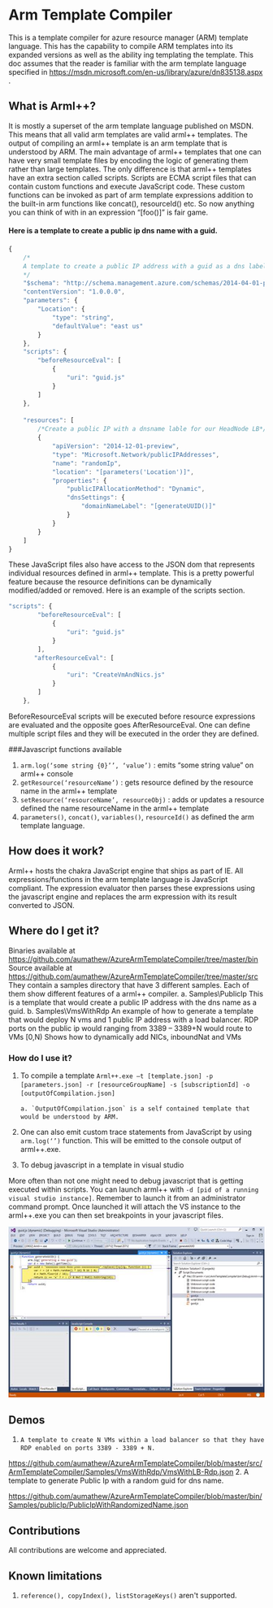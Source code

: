 # Arm Template Compiler

This is a template compiler for azure resource manager (ARM) template language. This has the capability to compile ARM templates into its expanded versions as well as the ability ing templating the template. This doc assumes that the reader is familiar with the arm template language specified in https://msdn.microsoft.com/en-us/library/azure/dn835138.aspx  . 

## What is Arml++?

It is mostly a superset of the arm template language published on MSDN. This means that all valid arm templates are valid arml++ templates. The output of compiling an arml++ template is an arm template that is understood by ARM. The main advantage of arml++ templates that one can have very small template files by encoding the logic of generating them rather than large templates. The only difference is that arml++ templates have an extra section called scripts. Scripts are ECMA script files that can contain custom functions and execute JavaScript code. These custom functions can be invoked as part of arm template expressions addition to the built-in arm functions like concat(), resourceId() etc. So now anything you can think of with in an expression “[foo()]”  is fair game.

#### Here is a template to create a public ip dns name with a guid.

```javascript
{
	/*
    A template to create a public IP address with a guid as a dns label.
	*/
    "$schema": "http://schema.management.azure.com/schemas/2014-04-01-preview/deploymentTemplate.json#",
    "contentVersion": "1.0.0.0",
    "parameters": {
        "Location": {
            "type": "string",
            "defaultValue": "east us"
        }
    },
    "scripts": {
        "beforeResourceEval": [
            {
                "uri": "guid.js"
            }
        ]
    },

    "resources": [
        /*Create a public IP with a dnsname lable for our HeadNode LB*/
        {
            "apiVersion": "2014-12-01-preview",
            "type": "Microsoft.Network/publicIPAddresses",
            "name": "randomIp",
            "location": "[parameters('Location')]",
            "properties": {
                "publicIPAllocationMethod": "Dynamic",
                "dnsSettings": {
                    "domainNameLabel": "[generateUUID()]"
                }
            }
        }
    ]
}
```

These JavaScript files also have access to the JSON dom that represents individual resources defined in arml++ template. This is a pretty powerful feature because the resource definitions can be dynamically modified/added or removed. Here is an example of the scripts section.

```javascript
"scripts": {
        "beforeResourceEval": [
            {
                "uri": "guid.js"
            }
        ],
       "afterResourceEval": [
            {
                "uri": "CreateVmAndNics.js"
            }
        ]
    },
```
BeforeResourceEval scripts will be executed before resource expressions are evaluated and the opposite goes AfterResourceEval. One can define multiple script files and they will be executed in the order they are defined. 

###Javascript functions available 

1.	`arm.log(‘some string {0}’’, ‘value’)` : emits “some string value” on arml++ console
2.	`getResource(‘resourceName’)` : gets resource defined by the resource name in the arml++ template
3.	`setResource(‘resourceName’, resourceObj)` : adds or updates a resource defined the name resourceName in the arml++ template
4.	`parameters()`, `concat()`, `variables()`, `resourceId()` as defined the arm template language. 

## How does it work?                                                                  

Arml++ hosts the chakra JavaScript engine that ships as part of IE. All expressions/functions in the arm template language is JavaScript compliant. The expression evaluator then parses these expressions using the javascript engine and replaces the arm expression with its result converted to JSON. 

## Where do I get it?

Binaries available at https://github.com/aumathew/AzureArmTemplateCompiler/tree/master/bin
Source available at https://github.com/aumathew/AzureArmTemplateCompiler/tree/master/src
They contain a samples directory that have 3 different samples. Each of them show different features of a arml++ compiler. 
a.	Samples\PublicIp
This is a template that would create a public IP address with the dns name as a guid.
b.	Samples\VmsWithRdp 
An example of how to generate a template that would deploy N vms and 1 public IP address with a load balancer.
RDP ports on the public ip would ranging from 3389 – 3389+N would route to VMs [0,N) 
Shows how to dynamically add NICs, inboundNat and VMs

### How do I use it?

1.	To compile a template 
`Arml++.exe –t [template.json] -p [parameters.json] -r [resourceGroupName] -s [subscriptionId] -o [outputOfCompilation.json]`

        a. `OutputOfCompilation.json` is a self contained template that would be understood by ARM. 

2.	One can also emit custom trace statements from JavaScript by using `arm.log(‘’)` function. This will be emitted to the console output of arml++.exe. 
 
3.	To debug javascript in a template in visual studio

More often than not one might need to debug javascript that is getting executed within scripts. You can launch arml++ with `-d [pid of a running visual studio instance]`. Remember to launch it from an administrator command prompt. Once launched it will attach the VS instance to the arml++.exe you can then set breakpoints in your javascript files.

![alt text](https://raw.githubusercontent.com/aumathew/AzureArmTemplateCompiler/master/ReadMeImages/debug.png "VS Debugging")

## Demos
 
 1.     A template to create N VMs within a load balancer so that they have RDP enabled on ports 3389 - 3389 + N.
 
https://github.com/aumathew/AzureArmTemplateCompiler/blob/master/src/ArmTemplateCompiler/Samples/VmsWithRdp/VmsWithLB-Rdp.json
 2.     A template to generate Public Ip with a random guid for dns name. 

https://github.com/aumathew/AzureArmTemplateCompiler/blob/master/bin/Samples/publicIp/PublicIpWithRandomizedName.json

## Contributions

All contributions are welcome and appreciated. 

## Known limitations

1.	`reference(), copyIndex(), listStorageKeys()` aren't supported.
